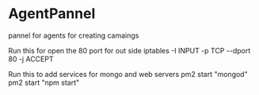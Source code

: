 # AgentPannel
pannel for agents for creating camaings


Run this for open the 80 port for out side
iptables -I INPUT -p TCP --dport 80 -j ACCEPT

Run this to add services for mongo and web servers
pm2 start "mongod"
pm2 start "npm start"

